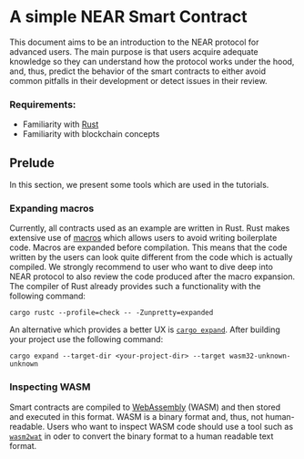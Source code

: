 # A simple NEAR Smart Contract

This document aims to be an introduction to the NEAR protocol for advanced users. The main purpose is that users acquire adequate knowledge so they can understand how the protocol works under the hood, and, thus, predict the behavior of the smart contracts to either avoid common pitfalls in their development or detect issues in their review.

### Requirements:

* Familiarity with [Rust](https://doc.rust-lang.org/book/)
* Familiarity with blockchain concepts

## Prelude

In this section, we present some tools which are used in the tutorials.

### Expanding macros

Currently, all contracts used as an example are written in Rust. Rust makes extensive use of [macros](https://danielkeep.github.io/tlborm/book/index.html) which allows users to avoid writing boilerplate code. Macros are expanded before compilation. This means that the code written by the users can look quite different from the code which is actually compiled. We strongly recommend to user who want to dive deep into NEAR protocol to also review the code produced after the macro expansion. The compiler of Rust already provides such a functionality with the following command: 

``cargo rustc --profile=check -- -Zunpretty=expanded``

An alternative which provides a better UX is [``cargo expand``](https://github.com/dtolnay/cargo-expand). After building your project use the following command:

``cargo expand --target-dir <your-project-dir> --target wasm32-unknown-unknown``


### Inspecting WASM

Smart contracts are compiled to [WebAssembly](https://webassembly.org/) (WASM) and then stored and executed in this format. WASM is a binary format and, thus, not human-readable. Users who want to inspect WASM code should use a tool such as [``wasm2wat``](https://webassembly.github.io/wabt/demo/wasm2wat/) in oder to convert the binary format to a human readable text format.

